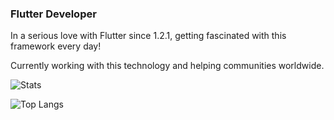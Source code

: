 ### Flutter Developer

In a serious love with Flutter since 1.2.1, getting fascinated with this framework every day!

Currently working with this technology and helping communities worldwide. 

![Stats](https://github-readme-stats.vercel.app/api?username=GabrielCR99&&show_icons=true&theme=dark)

![Top Langs](https://github-readme-stats.vercel.app/api/top-langs/?username=GabrielCR99&hide=java&layout=compact&theme=dark)


<!--
**GabrielCR99/GabrielCR99** is a ✨ _special_ ✨ repository because its `README.md` (this file) appears on your GitHub profile.

Here are some ideas to get you started:

- 🔭 I’m currently working on ...
- 🌱 I’m currently learning ...
- 👯 I’m looking to collaborate on ...
- 🤔 I’m looking for help with ...
- 💬 Ask me about ...
- 📫 How to reach me: ...
- 😄 Pronouns: ...
- ⚡ Fun fact: ...
-->
